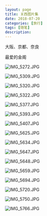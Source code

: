 ```yaml
---
layout: page
title: 关西图片集
date: 2018-07-20
categories: [旅行]
tags: [随笔]
description: 
---
```


大阪、京都、奈良

最爱的金阁

![IMG_5272.JPG](https://upload-images.jianshu.io/upload_images/1229928-c972d85bc8c7093e.JPG?imageMogr2/auto-orient/strip%7CimageView2/2/w/1240)

![IMG_5309.JPG](https://upload-images.jianshu.io/upload_images/1229928-0a14a8d06c3adaa1.JPG?imageMogr2/auto-orient/strip%7CimageView2/2/w/1240)

![IMG_5320.JPG](https://upload-images.jianshu.io/upload_images/1229928-c897c9cd05fd2dc2.JPG?imageMogr2/auto-orient/strip%7CimageView2/2/w/1240)

![IMG_5322.JPG](https://upload-images.jianshu.io/upload_images/1229928-044e3796846c07b7.JPG?imageMogr2/auto-orient/strip%7CimageView2/2/w/1240)

![IMG_5377.JPG](https://upload-images.jianshu.io/upload_images/1229928-132a9927aa27a9ef.JPG?imageMogr2/auto-orient/strip%7CimageView2/2/w/1240)

![IMG_5393.JPG](https://upload-images.jianshu.io/upload_images/1229928-c90ae5b2bc4f4769.JPG?imageMogr2/auto-orient/strip%7CimageView2/2/w/1240)

![IMG_5407.JPG](https://upload-images.jianshu.io/upload_images/1229928-00acb5d59e76bd43.JPG?imageMogr2/auto-orient/strip%7CimageView2/2/w/1240)

![IMG_5625.JPG](https://upload-images.jianshu.io/upload_images/1229928-f6c98275cd890e65.JPG?imageMogr2/auto-orient/strip%7CimageView2/2/w/1240)

![IMG_5634.JPG](https://upload-images.jianshu.io/upload_images/1229928-d53df4ee76c04ac9.JPG?imageMogr2/auto-orient/strip%7CimageView2/2/w/1240)

![IMG_5647.JPG](https://upload-images.jianshu.io/upload_images/1229928-1c6875fb5a0e70d5.JPG?imageMogr2/auto-orient/strip%7CimageView2/2/w/1240)

![IMG_5648.JPG](https://upload-images.jianshu.io/upload_images/1229928-97f53ab956ce173f.JPG?imageMogr2/auto-orient/strip%7CimageView2/2/w/1240)

![IMG_5659.JPG](https://upload-images.jianshu.io/upload_images/1229928-a7a037e9ed003f08.JPG?imageMogr2/auto-orient/strip%7CimageView2/2/w/1240)

![IMG_5694.JPG](https://upload-images.jianshu.io/upload_images/1229928-7c7594e6fb1345af.JPG?imageMogr2/auto-orient/strip%7CimageView2/2/w/1240)

![IMG_5720.JPG](https://upload-images.jianshu.io/upload_images/1229928-0594d82a864c2099.JPG?imageMogr2/auto-orient/strip%7CimageView2/2/w/1240)

![IMG_5750.JPG](https://upload-images.jianshu.io/upload_images/1229928-d3e40299c838bb31.JPG?imageMogr2/auto-orient/strip%7CimageView2/2/w/1240)

![IMG_5766.JPG](https://upload-images.jianshu.io/upload_images/1229928-8c9110dabf3cd40e.JPG?imageMogr2/auto-orient/strip%7CimageView2/2/w/1240)
